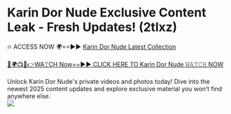 # Karin Dor Nude Exclusive Content Leak - Fresh Updates! (2tlxz)

🔥 ACCESS NOW 🌍==►► <a href="https://tinyurl.com/yc657z5k" rel="nofollow">Karin Dor Nude Latest Collection</a>
<br><br>
[🔴🌍📺📱👉WA𝚃CH Now==►► CLICK HERE TO Karin Dor Nude 𝚆𝙰𝚃𝙲𝙷 NOW](https://tinyurl.com/yc657z5k)
<br><br>
Unlock Karin Dor Nude's private videos and photos today! Dive into the newest 2025 content updates and explore exclusive material you won’t find anywhere else.
<br>
<a href="https://tinyurl.com/yc657z5k" rel="nofollow" data-target="animated-image.originalLink"><img src="https://camo.githubusercontent.com/8a4f000d20f83aca3bf7ec5f350d767afa0574a8a352519fd8cfa583a6f93a33/68747470733a2f2f692e696d6775722e636f6d2f644a486b345a712e676966" data-canonical-src="https://i.imgur.com/dJHk4Zq.gif" style="max-width: 100%; display: inline-block;" data-target="animated-image.originalImage"></a>
<br>
